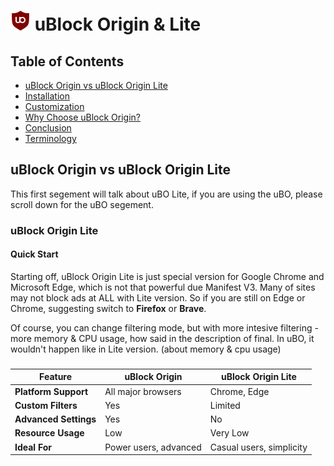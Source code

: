 # <img src="https://github.com/techplayz32/Amazing-Adblockers/blob/main/icons/uBO.png?raw=true" width=32 height=32> uBlock Origin & Lite
## Table of Contents
- [uBlock Origin vs uBlock Origin Lite](#ublock-origin-vs-ublock-origin-lite)
- [Installation](#installation)
- [Customization](#customization)
- [Why Choose uBlock Origin?](#why-choose-ublock-origin)
- [Conclusion](#conclusion)
- [Terminology](#terminology)

## uBlock Origin vs uBlock Origin Lite
This first segement will talk about uBO Lite, if you are using the uBO, please scroll down for the uBO segement.
### uBlock Origin Lite
#### Quick Start
Starting off, uBlock Origin Lite is just special version for Google Chrome and Microsoft Edge, which is not that powerful due Manifest V3.
Many of sites may not block ads at ALL with Lite version. So if you are still on Edge or Chrome, suggesting switch to **Firefox** or **Brave**.

Of course, you can change filtering mode, but with more intesive filtering - more memory & CPU usage, how said in the description of final.
In uBO, it wouldn't happen like in Lite version. (about memory & cpu usage)
###

| Feature                | uBlock Origin         | uBlock Origin Lite     |
|------------------------|-----------------------|------------------------|
| **Platform Support**   | All major browsers    | Chrome, Edge           |
| **Custom Filters**     | Yes                   | Limited                |
| **Advanced Settings**  | Yes                   | No                     |
| **Resource Usage**     | Low                   | Very Low               |
| **Ideal For**          | Power users, advanced | Casual users, simplicity|
